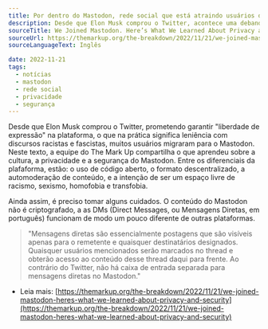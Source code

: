 ```yaml
---
title: Por dentro do Mastodon, rede social que está atraindo usuários do Twitter.
description: Desde que Elon Musk comprou o Twitter, acontece uma debandada de usuários da plataforma em direção ao Mastodon. Entenda! 
sourceTitle: We Joined Mastodon. Here’s What We Learned About Privacy and Security.
sourceUrl: https://themarkup.org/the-breakdown/2022/11/21/we-joined-mastodon-heres-what-we-learned-about-privacy-and-security
sourceLanguageText: Inglês

date: 2022-11-21
tags: 
  - notícias
  - mastodon
  - rede social
  - privacidade
  - segurança
---
```


Desde que Elon Musk comprou o Twitter, prometendo garantir "liberdade de expressão" na plataforma, o que na prática significa leniência com discursos racistas e fascistas, muitos usuários migraram para o Mastodon. Neste texto, a equipe do The Mark Up compartilha o que aprendeu sobre a cultura, a privacidade e a segurança do Mastodon. Entre os diferenciais da plafaforma, estão: o uso de código aberto, o formato descentralizado, a automoderação de conteúdo, e a intenção de ser um espaço livre de racismo, sexismo, homofobia e transfobia.

Ainda assim, é preciso tomar alguns cuidados. O conteúdo do Mastodon não é criptografado, a as DMs (Direct Messages, ou Mensagens Diretas, em português) funcionam de modo um pouco diferente de outras plataformas.  

> "Mensagens diretas são essencialmente postagens que são visíveis apenas para o remetente e quaisquer destinatários designados. Quaisquer usuários mencionados serão marcados no thread e obterão acesso ao conteúdo desse thread daqui para frente. Ao contrário do Twitter, não há caixa de entrada separada para mensagens diretas no Mastodon."


* Leia mais: [https://themarkup.org/the-breakdown/2022/11/21/we-joined-mastodon-heres-what-we-learned-about-privacy-and-security](https://themarkup.org/the-breakdown/2022/11/21/we-joined-mastodon-heres-what-we-learned-about-privacy-and-security)
